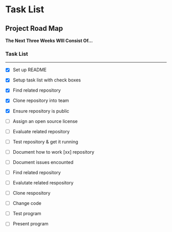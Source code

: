 # Task List
<h2>Project Road Map</h2>

**The Next Three Weeks WIll Consist Of...**

### Task List
___

- [X] Set up README
- [X] Setup task list with check boxes
- [X] Find related repository
- [X] Clone repository into team
- [X] Ensure repository is public
- [ ] Assign an open source license
- [ ] Evaluate related repository
- [ ] Test repository & get it running
- [ ] Document how to work [xx] repository 
- [ ] Document issues encounted
- [ ] Find related repository
- [ ] Evalutate related respository
- [ ] Clone respository
- [ ] Change code
- [ ] Test program
- [ ] Present program

